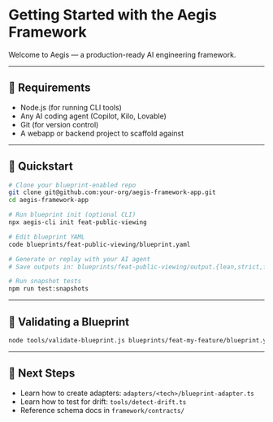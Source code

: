 # Getting Started with the Aegis Framework

Welcome to Aegis — a production-ready AI engineering framework.

---

## 🔧 Requirements

- Node.js (for running CLI tools)
- Any AI coding agent (Copilot, Kilo, Lovable)
- Git (for version control)
- A webapp or backend project to scaffold against

---

## 🚀 Quickstart

```bash
# Clone your blueprint-enabled repo
git clone git@github.com:your-org/aegis-framework-app.git
cd aegis-framework-app

# Run blueprint init (optional CLI)
npx aegis-cli init feat-public-viewing

# Edit blueprint YAML
code blueprints/feat-public-viewing/blueprint.yaml

# Generate or replay with your AI agent
# Save outputs in: blueprints/feat-public-viewing/output.{lean,strict,full}.json

# Run snapshot tests
npm run test:snapshots
```

---

## 🧪 Validating a Blueprint

```bash
node tools/validate-blueprint.js blueprints/feat-my-feature/blueprint.yaml
```

---

## 📘 Next Steps

- Learn how to create adapters: `adapters/<tech>/blueprint-adapter.ts`
- Learn how to test for drift: `tools/detect-drift.ts`
- Reference schema docs in `framework/contracts/`
